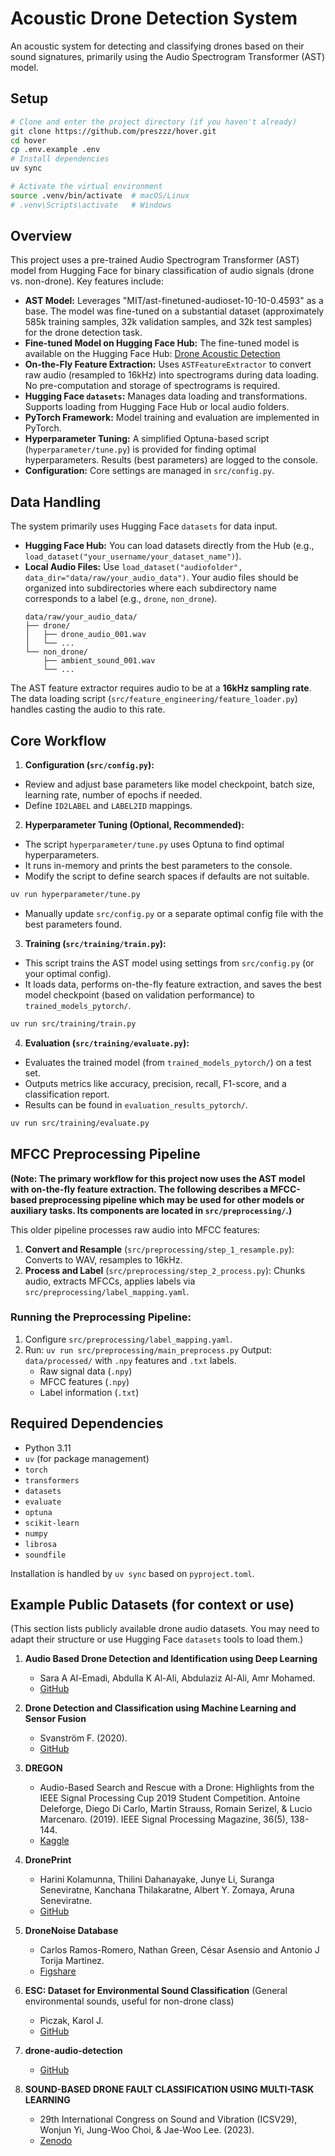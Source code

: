 # Acoustic Drone Detection System

An acoustic system for detecting and classifying drones based on their sound signatures, primarily using the Audio Spectrogram Transformer (AST) model.

## Setup

```bash
# Clone and enter the project directory (if you haven't already)
git clone https://github.com/preszzz/hover.git
cd hover
cp .env.example .env
# Install dependencies
uv sync

# Activate the virtual environment
source .venv/bin/activate  # macOS/Linux
# .venv\Scripts\activate   # Windows
```

## Overview

This project uses a pre-trained Audio Spectrogram Transformer (AST) model from Hugging Face for binary classification of audio signals (drone vs. non-drone). Key features include:

- **AST Model:** Leverages "MIT/ast-finetuned-audioset-10-10-0.4593" as a base. The model was fine-tuned on a substantial dataset (approximately 585k training samples, 32k validation samples, and 32k test samples) for the drone detection task.
- **Fine-tuned Model on Hugging Face Hub:** The fine-tuned model is available on the Hugging Face Hub: [Drone Acoustic Detection](https://huggingface.co/preszzz/drone-acoustic-detection)
- **On-the-Fly Feature Extraction:** Uses `ASTFeatureExtractor` to convert raw audio (resampled to 16kHz) into spectrograms during data loading. No pre-computation and storage of spectrograms is required.
- **Hugging Face `datasets`:** Manages data loading and transformations. Supports loading from Hugging Face Hub or local audio folders.
- **PyTorch Framework:** Model training and evaluation are implemented in PyTorch.
- **Hyperparameter Tuning:** A simplified Optuna-based script (`hyperparameter/tune.py`) is provided for finding optimal hyperparameters. Results (best parameters) are logged to the console.
- **Configuration:** Core settings are managed in `src/config.py`.

## Data Handling

The system primarily uses Hugging Face `datasets` for data input.

- **Hugging Face Hub:** You can load datasets directly from the Hub (e.g., `load_dataset("your_username/your_dataset_name")`).
- **Local Audio Files:** Use `load_dataset("audiofolder", data_dir="data/raw/your_audio_data")`. Your audio files should be organized into subdirectories where each subdirectory name corresponds to a label (e.g., `drone`, `non_drone`).
   ```
   data/raw/your_audio_data/
   ├── drone/
   │   ├── drone_audio_001.wav
   │   └── ...
   └── non_drone/
       ├── ambient_sound_001.wav
       └── ...
   ```
The AST feature extractor requires audio to be at a **16kHz sampling rate**. The data loading script (`src/feature_engineering/feature_loader.py`) handles casting the audio to this rate.

## Core Workflow

1.  **Configuration (`src/config.py`):**
   - Review and adjust base parameters like model checkpoint, batch size, learning rate, number of epochs if needed.
   - Define `ID2LABEL` and `LABEL2ID` mappings.

2.  **Hyperparameter Tuning (Optional, Recommended):**
   - The script `hyperparameter/tune.py` uses Optuna to find optimal hyperparameters.
   - It runs in-memory and prints the best parameters to the console.
   - Modify the script to define search spaces if defaults are not suitable.
   ```bash
   uv run hyperparameter/tune.py
   ```
   - Manually update `src/config.py` or a separate optimal config file with the best parameters found.

3.  **Training (`src/training/train.py`):**
   - This script trains the AST model using settings from `src/config.py` (or your optimal config).
   - It loads data, performs on-the-fly feature extraction, and saves the best model checkpoint (based on validation performance) to `trained_models_pytorch/`.
   ```bash
   uv run src/training/train.py
   ```

4.  **Evaluation (`src/training/evaluate.py`):**
   - Evaluates the trained model (from `trained_models_pytorch/`) on a test set.
   - Outputs metrics like accuracy, precision, recall, F1-score, and a classification report.
   - Results can be found in `evaluation_results_pytorch/`.
   ```bash
   uv run src/training/evaluate.py
   ```

## MFCC Preprocessing Pipeline

**(Note: The primary workflow for this project now uses the AST model with on-the-fly feature extraction. The following describes a MFCC-based preprocessing pipeline which may be used for other models or auxiliary tasks. Its components are located in `src/preprocessing/`.)**

This older pipeline processes raw audio into MFCC features:

1. **Convert and Resample** (`src/preprocessing/step_1_resample.py`): Converts to WAV, resamples to 16kHz.
2. **Process and Label** (`src/preprocessing/step_2_process.py`): Chunks audio, extracts MFCCs, applies labels via `src/preprocessing/label_mapping.yaml`.

### Running the Preprocessing Pipeline:
1. Configure `src/preprocessing/label_mapping.yaml`.
2. Run: `uv run src/preprocessing/main_preprocess.py`
   Output: `data/processed/` with `.npy` features and `.txt` labels.
   - Raw signal data (`.npy`)
   - MFCC features (`.npy`)
   - Label information (`.txt`)

## Required Dependencies

- Python 3.11
- `uv` (for package management)
- `torch`
- `transformers`
- `datasets`
- `evaluate`
- `optuna`
- `scikit-learn`
- `numpy`
- `librosa`
- `soundfile`

Installation is handled by `uv sync` based on `pyproject.toml`.

## Example Public Datasets (for context or use)

(This section lists publicly available drone audio datasets. You may need to adapt their structure or use Hugging Face `datasets` tools to load them.)

1. **Audio Based Drone Detection and Identification using Deep Learning**
   - Sara A Al-Emadi, Abdulla K Al-Ali, Abdulaziz Al-Ali, Amr Mohamed.
   - [GitHub](https://github.com/saraalemadi/DroneAudioDataset/tree/master)

2. **Drone Detection and Classification using Machine Learning and Sensor Fusion**
   - Svanström F. (2020).
   - [GitHub](https://github.com/DroneDetectionThesis/Drone-detection-dataset/tree/master)

3. **DREGON**
   - Audio-Based Search and Rescue with a Drone: Highlights from the IEEE Signal Processing Cup 2019 Student Competition. Antoine Deleforge, Diego Di Carlo, Martin Strauss, Romain Serizel, & Lucio Marcenaro. (2019). IEEE Signal Processing Magazine, 36(5), 138-144.
   - [Kaggle](https://www.kaggle.com/datasets/awsaf49/ieee-signal-processing-cup-2019-dataset)

4. **DronePrint**
   - Harini Kolamunna, Thilini Dahanayake, Junye Li, Suranga Seneviratne, Kanchana Thilakaratne, Albert Y. Zomaya, Aruna Seneviratne.
   - [GitHub](https://github.com/DronePrint/DronePrint/tree/master)

5. **DroneNoise Database**
   - Carlos Ramos-Romero, Nathan Green, César Asensio and Antonio J Torija Martinez.
   - [Figshare](https://salford.figshare.com/articles/dataset/DroneNoise_Database/22133411)

6. **ESC: Dataset for Environmental Sound Classification** (General environmental sounds, useful for non-drone class)
   - Piczak, Karol J.
   - [GitHub](https://github.com/karolpiczak/ESC-50)

7. **drone-audio-detection**
   - [GitHub](https://github.com/BowonY/drone-audio-detection/tree/develop)

8. **SOUND-BASED DRONE FAULT CLASSIFICATION USING MULTI-TASK LEARNING**
   - 29th International Congress on Sound and Vibration (ICSV29), Wonjun Yi, Jung-Woo Choi, & Jae-Woo Lee. (2023).
   - [Zenodo](https://doi.org/10.5281/zenodo.7779574)
